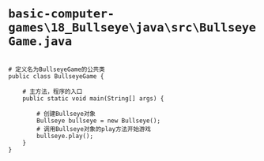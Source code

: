 # `basic-computer-games\18_Bullseye\java\src\BullseyeGame.java`

```

# 定义名为BullseyeGame的公共类
public class BullseyeGame {

    # 主方法，程序的入口
    public static void main(String[] args) {
        
        # 创建Bullseye对象
        Bullseye bullseye = new Bullseye();
        # 调用Bullseye对象的play方法开始游戏
        bullseye.play();
    }
}

```